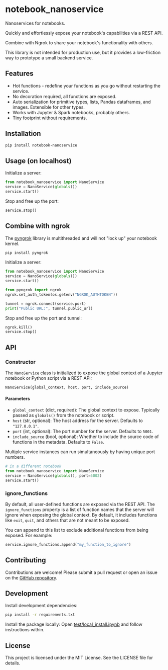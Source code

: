 # notebook_nanoservice
Nanoservices for notebooks.

Quickly and effortlessly expose your notebook's capabilities via a REST API. 

Combine with Ngrok to share your notebook's functionality with others.

This library is not intended for production use, but it provides a low-friction way to prototype a small backend service.

## Features
* Hot functions - redefine your functions as you go without restarting the service.
* No decoration required, all functions are exposed.
* Auto serialization for primitive types, lists, Pandas dataframes, and images. Extensible for other types.
* Works with Jupyter & Spark notebooks, probably others.
* Tiny footprint without requirements.

## Installation
```bash
pip install notebook-nanoservice
```

## Usage (on localhost)
Initialize a server:
```python
from notebook_nanoservice import NanoService
service = NanoService(globals())
service.start()
```

Stop and free up the port:
```python
service.stop()
```

## Combine with ngrok
The [pyngrok](https://pyngrok.readthedocs.io/) library is multithreaded and will not "lock up" your notebook kernel.

```bash
pip install pyngrok
```

Initialize a server:
```python
from notebook_nanoservice import NanoService
service = NanoService(globals())
service.start()

from pyngrok import ngrok
ngrok.set_auth_token(os.getenv("NGROK_AUTHTOKEN"))

tunnel = ngrok.connect(service.port)
print("Public URL:", tunnel.public_url)
```

Stop and free up the port and tunnel:
```python
ngrok.kill()
service.stop()
```

## API

### Constructor

The `NanoService` class is initialized to expose the global context of a Jupyter notebook or Python script via a REST API:

```python
NanoService(global_context, host, port, include_source)
```

#### Parameters
- `global_context` (dict, required): The global context to expose. Typically passed as `globals()` from the notebook or script.
- `host` (str, optional): The host address for the server. Defaults to `"127.0.0.1"`.
- `port` (int, optional): The port number for the server. Defaults to `5001`.
- `include_source` (bool, optional): Whether to include the source code of functions in the metadata. Defaults to `False`.

Multiple service instances can run simultaneously by having unique port numbers.
```python
# in a different notebook
from notebook_nanoservice import NanoService
service = NanoService(globals(), port=5002)
service.start()
```

### ignore_functions

By default, all user-defined functions are exposed via the REST API. The `ignore_functions` property is a list of function names that the server will ignore when exposing the global context. By default, it includes functions like `exit`, `quit`, and others that are not meant to be exposed.

You can append to this list to exclude additional functions from being exposed. For example:

```python
service.ignore_functions.append("my_function_to_ignore")
```

## Contributing
Contributions are welcome! Please submit a pull request or open an issue on the [GitHub repository](https://github.com/microsoft/notebook-nanoservice).

## Development
Install development dependencies:
```bash
pip install -r requirements.txt
```

Install the package locally:
Open [test/local_install.ipynb](test/local_install.ipynb) and follow instructions within.

## License
This project is licensed under the MIT License. See the LICENSE file for details.